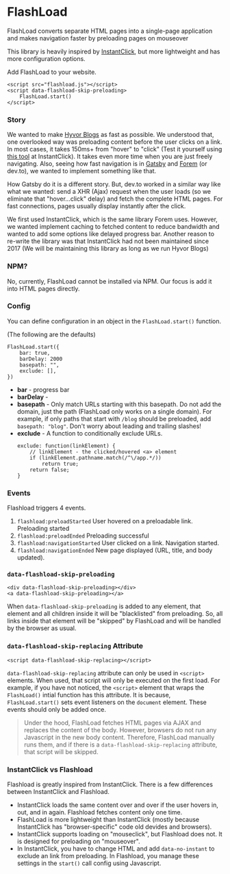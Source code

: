 # FlashLoad

FlashLoad converts separate HTML pages into a single-page application and makes navigation faster by preloading pages on mouseover

This library is heavily inspired by [InstantClick](https://instantclick.io), but more lightweight and has more configuration options.

Add FlashLoad to your website.
```
<script src="flashload.js"></script>
<script data-flashload-skip-preloading>
    FlashLoad.start()
</script>
```

### Story

We wanted to make [Hyvor Blogs](https://blogs.hyvor.com) as fast as possible. We understood that, one overlooked way was preloading content before the user clicks on a link. In most cases, it takes 150ms+ from "hover" to "click" (Test it yourself using [this tool](http://instantclick.io/click-test) at InstantClick). It takes even more time when you are just freely navigating. Also, seeing how fast navigation is in [Gatsby](https://www.gatsbyjs.com/) and [Forem](https://www.forem.com/) (or dev.to), we wanted to implement something like that.

How Gatsby do it is a different story. But, dev.to worked in a similar way like what we wanted: send a XHR (Ajax) request when the user loads (so we eliminate that "hover...click" delay) and fetch the complete HTML pages. For fast connections, pages usually display instantly after the click.

We first used InstantClick, which is the same library Forem uses. However, we wanted implement caching to fetched content to reduce bandwidth and wanted to add some options like delayed progress bar. Another reason to re-write the library was that InstantClick had not been maintained since 2017 (We will be maintaining this library as long as we run Hyvor Blogs)

### NPM?

No, currently, FlashLoad cannot be installed via NPM. Our focus is add it into HTML pages directly.

### Config

You can define configuration in an object in the `FlashLoad.start()` function.

(The following are the defaults)
```
FlashLoad.start({
    bar: true,
    barDelay: 2000
    basepath: "",
    exclude: [],
})
```

* **bar** - progress bar
* **barDelay** - 
* **basepath** - Only match URLs starting with this basepath. Do not add the domain, just the path (FlashLoad only works on a single domain). For example, if only paths that start with `/blog` should be preloaded, add `basepath: "blog"`. Don't worry about leading and trailing slashes!
* **exclude** - A function to conditionally exclude URLs.
    ```
    exclude: function(linkElement) {
        // linkElement - the clicked/hovered <a> element
        if (linkElement.pathname.match(/^\/app.*/))
            return true;
        return false;
    }
    ```
### Events
Flashload triggers 4 events.

1. `flashload:preloadStarted`
    User hovered on a preloadable link. Preloading started
2. `flashload:preloadEnded`
    Preloading successful
3. `flashload:navigationStarted`
    User clicked on a link. Navigation started.
4. `flashload:navigationEnded`
    New page displayed (URL, title, and body updated).


### `data-flashload-skip-preloading`

```
<div data-flashload-skip-preloading></div>
<a data-flashload-skip-preloading></a>
```

When `data-flashload-skip-preloading` is added to any element, that element and all children inside it will be "blacklisted" from preloading. So, all links inside that element will be "skipped" by FlashLoad and will be handled by the browser as usual.


### `data-flashload-skip-replacing` Attribute

```
<script data-flashload-skip-replacing></script>
```

`data-flashload-skip-replacing` attribute can only be used in `<script>` elements. When used, that script will only be executed on the first load. For example, if you have not noticed, the `<script>` element that wraps the `FlashLoad()` intial function has this attribute. It is because, `FlashLoad.start()` sets event listeners on the `document` element. These events should only be added once.

> Under the hood, FlashLoad fetches HTML pages via AJAX and replaces the content of the body. However, browsers do not run any Javascript in the new body content. Therefore, FlashLoad manually runs them, and if there is a `data-flashload-skip-replacing` attribute, that script will be skipped.



### InstantClick vs Flashload

Flashload is greatly inspired from InstantClick. There is a few differences between InstantClick and Flashload.

* InstantClick loads the same content over and over if the user hovers in, out, and in again. Flashload fetches content only one time.
* FlashLoad is more lightweight than InstantClick (mostly because InstantClick has "browser-specific" code old devides and browsers).
* InstantClick supports loading on "mouseclick", but Flashload does not. It is designed for preloading on "mouseover".
* In InstantClick, you have to change HTML and add `data-no-instant` to exclude an link from preloading. In Flashload, you manage these settings in the `start()` call config using Javascript.